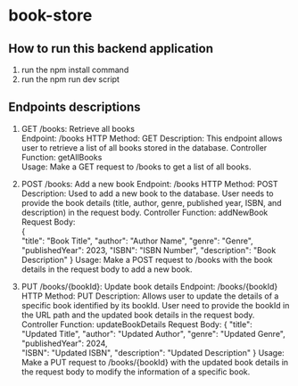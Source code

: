 # book-store

## How to run this backend application
1. run the npm install command
2. run the npm run dev script

   
## Endpoints descriptions
1. GET /books: Retrieve all books  
Endpoint: /books 
HTTP Method: GET 
Description: This endpoint allows user to retrieve a list of all books stored in the database. 
Controller Function: getAllBooks  
Usage: Make a GET request to /books to get a list of all books. 



2. POST /books: Add a new book 
Endpoint: /books 
HTTP Method: POST 
Description: Used to add a new book to the database. User needs to provide the book details (title, author, genre, published year, ISBN, and description) in the request body. 
Controller Function: addNewBook 
Request Body:  
{  
  "title": "Book Title", 
  "author": "Author Name", 
  "genre": "Genre", 
  "publishedYear": 2023, 
  "ISBN": "ISBN Number", 
  "description": "Book Description" 
} 
Usage: Make a POST request to /books with the book details in the request body to add a new book. 



3. PUT /books/{bookId}: Update book details 
Endpoint: /books/{bookId} 
HTTP Method: PUT 
Description: Allows user to update the details of a specific book identified by its bookId. User need to provide the bookId in the URL path and the updated book details in the request body. 
Controller Function: updateBookDetails 
Request Body: 
{ 
  "title": "Updated Title", 
  "author": "Updated Author", 
  "genre": "Updated Genre", 
  "publishedYear": 2024,  
  "ISBN": "Updated ISBN", 
  "description": "Updated Description" 
} 
Usage: Make a PUT request to /books/{bookId} with the updated book details in the request body to modify the information of a specific book. 

